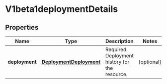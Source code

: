 
# V1beta1deploymentDetails

## Properties
Name | Type | Description | Notes
------------ | ------------- | ------------- | -------------
**deployment** | [**DeploymentDeployment**](DeploymentDeployment.md) | Required. Deployment history for the resource. |  [optional]



